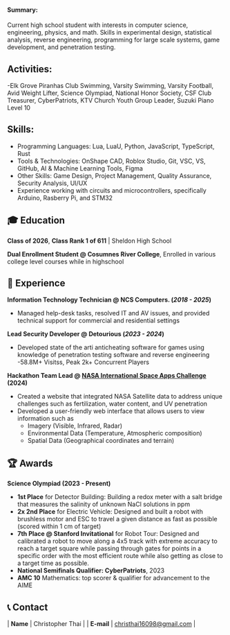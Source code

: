 #### Summary: 
Current high school student with interests in computer science, engineering, physics, and math. Skills in experimental design, statistical analysis, reverse engineering, programming for large scale systems, game development, and penetration testing.

## Activities:
-Elk Grove Piranhas Club Swimming, Varsity Swimming, Varsity Football, Avid Weight Lifter, Science Olympiad, National Honor Society, CSF Club Treasurer, CyberPatriots, KTV Church Youth Group Leader, Suzuki Piano Level 10

## Skills:
- Programming Languages: Lua, LuaU, Python, JavaScript, TypeScript, Rust 
- Tools & Technologies: OnShape CAD, Roblox Studio, Git, VSC, VS, GitHub, AI & Machine Learning Tools, Figma
- Other Skills: Game Design, Project Management, Quality Assurance, Security Analysis, UI/UX
- Experience working with circuits and microcontrollers, specifically Arduino, Rasberry Pi, and STM32
  
## 🎓 Education
**Class of 2026**, **Class Rank 1 of 611** | Sheldon High School

**Dual Enrollment Student @ Cosumnes River College**, Enrolled in various college level courses while in highschool

## 🔬  Experience
**Information Technology Technician @ NCS Computers. (_2018 - 2025_)**
- Managed help-desk tasks, resolved IT and AV issues, and provided technical support for commercial and residential settings

**Lead Security Developer @ Detourious (_2023 - 2024_)**
- Developed state of the arti anticheating software for games using knowledge of penetration testing software and reverse engineering
-58.8M+ Visitss, Peak 2k+ Concurrent Players

**Hackathon Team Lead @ <a href="https://www.spaceappschallenge.org/nasa-space-apps-2024/find-a-team/slime-squad/"> NASA International Space Apps Challenge</a> (2024)**
- Created a website that integrated NASA Satellite data to address unique challenges such as fertilization, water content, and UV penetration
- Developed a user-friendly web interface that allows users to view information such as
    - Imagery (Visible, Infrared, Radar)
    - Environmental Data (Temperature, Atmospheric composition)
    - Spatial Data (Geographical coordinates and terrain)

## 🏆 Awards
**Science Olympiad (2023 - Present)**
- **1st Place** for Detector Building: Building a redox meter with a salt bridge that measures the salinity of unknown NaCl solutions in ppm
- **2x 2nd Place** for Electric Vehicle: Designed and built a robot with brushless motor and ESC to travel a given distance as fast as possible (scored within 1 cm of target)
- **7th Place @ Stanford Invitational** for Robot Tour: Designed and calibrated a robot to move along a 4x5 track with extreme accuracy to reach a target square while passing through gates for points in a specific order with the most efficient route while also getting as close to a target time as possible.
- **National Semifinals Qualifier: CyberPatriots**, 2023
- **AMC 10** Mathematics: top scorer & qualifier for advancement to the AIME

## 📞 Contact

| **Name**   | Christopher Thai | 
| **E-mail**   | <a href="mailto:christhai16098@gmail.com">christhai16098@gmail.com</a> | 
